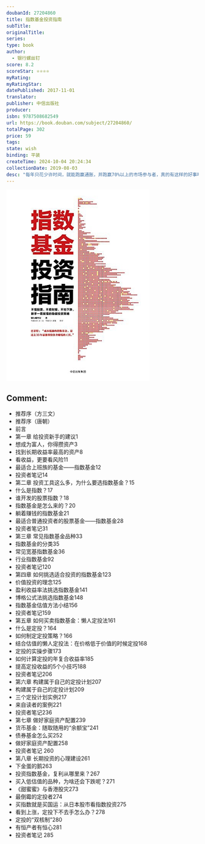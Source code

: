 ```yaml
---
doubanId: 27204860
title: 指数基金投资指南
subTitle: 
originalTitle: 
series: 
type: book
author: 
  - 银行螺丝钉
score: 8.2
scoreStar: ⭐⭐⭐⭐
myRating: 
myRatingStar: 
datePublished: 2017-11-01
translator: 
publisher: 中信出版社
producer: 
isbn: 9787508682549
url: https://book.douban.com/subject/27204860/
totalPage: 302
price: 59
tags: 
state: wish
binding: 平装
createTime: 2024-10-04 20:24:34
collectionDate: 2019-08-03
desc: "每年只花少许时间，就能跑赢通胀，并跑赢70%以上的市场参与者，真的有这样的好事吗？答案是肯定的，那就是定投指数基金。股神巴菲特说“通过定期投资指数基金，一个什么都不懂的业余投资者竟然往往能够战胜大部分专业投资者”；另一位投资天才彼得•林奇也说过，大部分投资者投资指数基金会更好些。指数基金是一种新型的投资工具，每年持续有越来越多的投资者和资产管理人进入。一般的基金是依赖于基金经理的投资能力，而指数基金追踪指数，对基金经理没有什么依赖。每个指数基金会同时投资几十只甚至上百只股票，可以最大化分散投资者的非市场风险。而且在所有同类基金中，指数基金的费率也是最低的。投资者通过指数基金就可以低成本、有效地跟踪指数，可以获得跟指数所代表市场一样的收益。《指数基金投资指南》作者银行螺丝钉，专注于低估值指数基金投资，系统性地讲解各类指数基金，以及投资指数基金的有...(展开全部)每年只花少许时间，就能跑赢通胀，并跑赢70%以上的市场参与者，真的有这样的好事吗？答案是肯定的，那就是定投指数基金。股神巴菲特说“通过定期投资指数基金，一个什么都不懂的业余投资者竟然往往能够战胜大部分专业投资者”；另一位投资天才彼得•林奇也说过，大部分投资者投资指数基金会更好些。指数基金是一种新型的投资工具，每年持续有越来越多的投资者和资产管理人进入。一般的基金是依赖于基金经理的投资能力，而指数基金追踪指数，对基金经理没有什么依赖。每个指数基金会同时投资几十只甚至上百只股票，可以最大化分散投资者的非市场风险。而且在所有同类基金中，指数基金的费率也是最低的。投资者通过指数基金就可以低成本、有效地跟踪指数，可以获得跟指数所代表市场一样的收益。《指数基金投资指南》作者银行螺丝钉，专注于低估值指数基金投资，系统性地讲解各类指数基金，以及投资指数基金的有效策略，教你“买什么，怎么买；卖什么，怎么卖”。针对不同需求，设计出三种投资模式：养老定投计划、上班族加薪计划、子女教育定投计划，全面介绍如何通过投资指数基金，稳赚！不管你是投资小白，还是进入股市厮杀多年也没找到可靠的、可复制的盈利路径的投资者，阅读《指数基金投资指南》，就可以笑看股市风云，静待财富增长了他是雪球成长最快的投资大V，仅仅两年半，就收获了十几万粉丝，粉丝亲切地称他为“钉大”。他所著的《指数基金投资指南》（电子书），是雪球·岛系列中销量很高的一本，常年位居亚马逊基金类最热销商品头名。3年来，他一直坚持记录和分享自己的指数基金投资理念，从2014年以来投资基金的累计收益达到104%，跑赢雪球上98%的投资者。重要的是，这么厉害的他，其实是个90后。更重要的是，赞同他的投资理念，坚持定投超过2年的粉丝，几乎都是盈利的：据2016年问卷调查，其粉丝中坚持定投指数基金的投资者，96%是盈利的；2017年这个比例更是达到了98%。雪球旗下的蛋卷基金聘请他做产品顾问，各大基金公司请他去开设投资者讲座，他还是中央人民广播电台、北京电视台等知名媒体的座上客。"
---
```


![image](99.Attachments/Files/s29618589.jpg)

Comment: 
---



  - 推荐序（方三文）
  - 推荐序（唐朝）
  - 前言
  - 第一章 给投资新手的建议1
  - 想成为富人，你得攒资产3
  - 找到长期收益率最高的资产8
  - 看收益，更要看风险11
  - 最适合上班族的基金——指数基金12
  - 投资者笔记14
  - 第二章 投资工具这么多，为什么要选指数基金？15
  - 什么是指数？17
  - 谁开发的股票指数？18
  - 指数基金是怎么来的？20
  - 躺着赚钱的指数基金21
  - 最适合普通投资者的股票基金——指数基金28
  - 投资者笔记31
  - 第三章 常见指数基金品种33
  - 指数基金的分类35
  - 常见宽基指数基金36
  - 行业指数基金92
  - 投资者笔记120
  - 第四章 如何挑选适合投资的指数基金123
  - 价值投资的理念125
  - 盈利收益率法挑选指数基金141
  - 博格公式法挑选指数基金148
  - 指数基金估值方法小结156
  - 投资者笔记159
  - 第五章 如何买卖指数基金：懒人定投法161
  - 什么是定投？164
  - 如何制定定投策略？166
  - 结合估值的懒人定投法：在价格低于价值的时候定投168
  - 定投的实操步骤173
  - 如何计算定投的年复合收益率185
  - 提高定投收益的5个小技巧188
  - 投资者笔记206
  - 第六章 构建属于自己的定投计划207
  - 构建属于自己的定投计划209
  - 三个定投计划实例217
  - 来自读者的案例221
  - 投资者笔记236
  - 第七章 做好家庭资产配置239
  - 货币基金：随取随用的“余额宝”241
  - 债券基金怎么买252
  - 做好家庭资产配置258
  - 投资者笔记 260
  - 第八章 长期投资的心理建设261
  - 下金蛋的鹅263
  - 投资指数基金，复利从哪里来？267
  - 买入低估值的品种，为啥还会下跌呢？271
  - 《甜蜜蜜》与香港股灾273
  - 最倒霉的定投者274
  - 买指数就是买国运：从日本股市看指数投资275
  - 看到上涨，定投下不去手怎么办？278
  - 定投的“双核制”280
  - 有恒产者有恒心281
  - 投资者笔记 285

